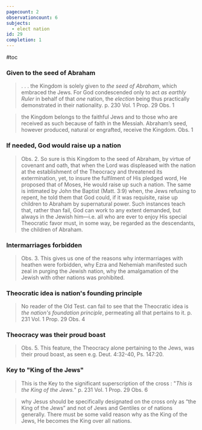 ```yaml
---
pagecount: 2
observationcount: 6
subjects:
  - elect nation
id: 29
completion: 1
---
```

#toc

### Given to the seed of Abraham
> . . . the Kingdom is solely given to *the seed of Abraham*, which embraced the Jews.  For God condescended only  to act *as earthly Ruler* in behalf of that *one* nation, the *election* being thus practically demonstrated in their nationality.
> p. 230 Vol. 1 Prop. 29 Obs. 1

>the Kingdom belongs to the faithful Jews and to those who are received as such because of faith in the Messiah. Abraham’s seed, however produced, natural or engrafted, receive the Kingdom.
>Obs. 1
### If needed, God would raise up a nation
>Obs. 2. So sure is this Kingdom to the seed of Abraham, by virtue of covenant and oath, that when the Lord was displeased with the nation at the establishment of the Theocracy and threatened its extermination, yet, to insure the fulfilment of His pledged word, He proposed that of Moses, He would raise up such a nation. The same is intimated by John the Baptist (Matt. 3:9) when, the Jews refusing to repent, he told them that God could, if it was requisite, raise up children to Abraham by supernatural power. Such instances teach that, rather than fail, God can work to any extent demanded, but always in the Jewish him—i.e. all who are ever to enjoy His special Theocratic favor must, in some way, be regarded as the descendants, the children of Abraham.
### Intermarriages forbidden
>Obs. 3. This gives us one of the reasons why intermarriages with heathen were forbidden, why Ezra and Nehemiah manifested such zeal in purging the Jewish nation, why the amalgamation of the Jewish with other nations was prohibited.
### Theocratic idea is nation's founding principle
> No reader of the Old Test. can fail to see that the Theocratic idea is *the nation's foundation principle*, permeating all that pertains to it.
> p. 231 Vol. 1 Prop. 29 Obs. 4
### Theocracy was their proud boast
>Obs. 5. This feature, the Theocracy alone pertaining to the Jews, was their proud boast, as seen e.g. Deut. 4:32-40, Ps. 147:20.
### Key to "King of the Jews"
> This is the Key to the significant superscription of the cross : "*This is the King of the Jews.*"
> p. 231 Vol. 1 Prop. 29 Obs. 6

>why Jesus should be specifically designated on the cross only as “the King of the Jews” and not of Jews and Gentiles or of nations generally. There must be some valid reason why as the King of the Jews, He becomes the King over all nations.